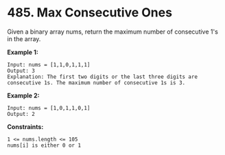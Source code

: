 # 485. Max Consecutive Ones

Given a binary array nums, return the maximum number of consecutive 1's in the array.

**Example 1:**

```
Input: nums = [1,1,0,1,1,1]
Output: 3
Explanation: The first two digits or the last three digits are consecutive 1s. The maximum number of consecutive 1s is 3.
```

**Example 2:**

```
Input: nums = [1,0,1,1,0,1]
Output: 2
```

**Constraints:**

```
1 <= nums.length <= 105
nums[i] is either 0 or 1
```
